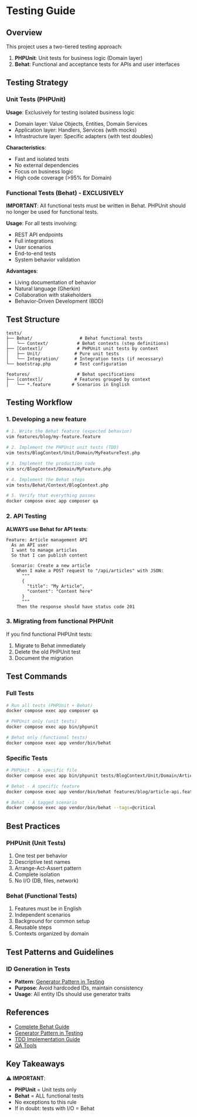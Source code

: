 # Testing Guide

## Overview

This project uses a two-tiered testing approach:

1.  **PHPUnit**: Unit tests for business logic (Domain layer)
2.  **Behat**: Functional and acceptance tests for APIs and user interfaces

## Testing Strategy

### Unit Tests (PHPUnit)

**Usage**: Exclusively for testing isolated business logic
- Domain layer: Value Objects, Entities, Domain Services
- Application layer: Handlers, Services (with mocks)
- Infrastructure layer: Specific adapters (with test doubles)

**Characteristics**:
- Fast and isolated tests
- No external dependencies
- Focus on business logic
- High code coverage (>95% for Domain)

### Functional Tests (Behat) - EXCLUSIVELY

**IMPORTANT**: All functional tests must be written in Behat. PHPUnit should no longer be used for functional tests.

**Usage**: For all tests involving:
- REST API endpoints
- Full integrations
- User scenarios
- End-to-end tests
- System behavior validation

**Advantages**:
- Living documentation of behavior
- Natural language (Gherkin)
- Collaboration with stakeholders
- Behavior-Driven Development (BDD)

## Test Structure

```
tests/
├── Behat/                  # Behat functional tests
│   └── Context/           # Behat contexts (step definitions)
├── [Context]/             # PHPUnit unit tests by context
│   ├── Unit/             # Pure unit tests
│   └── Integration/      # Integration tests (if necessary)
└── bootstrap.php         # Test configuration

features/                  # Behat specifications
├── [context]/            # Features grouped by context
│   └── *.feature        # Scenarios in English
```

## Testing Workflow

### 1. Developing a new feature

```bash
# 1. Write the Behat feature (expected behavior)
vim features/blog/my-feature.feature

# 2. Implement the PHPUnit unit tests (TDD)
vim tests/BlogContext/Unit/Domain/MyFeatureTest.php

# 3. Implement the production code
vim src/BlogContext/Domain/MyFeature.php

# 4. Implement the Behat steps
vim tests/Behat/Context/BlogContext.php

# 5. Verify that everything passes
docker compose exec app composer qa
```

### 2. API Testing

**ALWAYS use Behat for API tests**:

```gherkin
Feature: Article management API
  As an API user
  I want to manage articles
  So that I can publish content

  Scenario: Create a new article
    When I make a POST request to "/api/articles" with JSON:
      """
      {
        "title": "My Article",
        "content": "Content here"
      }
      """
    Then the response should have status code 201
```

### 3. Migrating from functional PHPUnit

If you find functional PHPUnit tests:
1.  Migrate to Behat immediately
2.  Delete the old PHPUnit test
3.  Document the migration

## Test Commands

### Full Tests
```bash
# Run all tests (PHPUnit + Behat)
docker compose exec app composer qa

# PHPUnit only (unit tests)
docker compose exec app bin/phpunit

# Behat only (functional tests)
docker compose exec app vendor/bin/behat
```

### Specific Tests
```bash
# PHPUnit - A specific file
docker compose exec app bin/phpunit tests/BlogContext/Unit/Domain/ArticleTest.php

# Behat - A specific feature
docker compose exec app vendor/bin/behat features/blog/article-api.feature

# Behat - A tagged scenario
docker compose exec app vendor/bin/behat --tags=@critical
```

## Best Practices

### PHPUnit (Unit Tests)
1.  One test per behavior
2.  Descriptive test names
3.  Arrange-Act-Assert pattern
4.  Complete isolation
5.  No I/O (DB, files, network)

### Behat (Functional Tests)
1.  Features must be in English
2.  Independent scenarios
3.  Background for common setup
4.  Reusable steps
5.  Contexts organized by domain

## Test Patterns and Guidelines

### ID Generation in Tests
- **Pattern**: [Generator Pattern in Testing](@docs/reference/generator-pattern-testing.md)
- **Purpose**: Avoid hardcoded IDs, maintain consistency
- **Usage**: All entity IDs should use generator traits

## References

- [Complete Behat Guide](behat-guide.md)
- [Generator Pattern in Testing](@docs/reference/generator-pattern-testing.md)
- [TDD Implementation Guide](@docs/agent/workflows/tdd-implementation-guide.md)
- [QA Tools](@docs/agent/instructions/qa-tools.md)

## Key Takeaways

⚠️ **IMPORTANT**:
- **PHPUnit** = Unit tests only
- **Behat** = ALL functional tests
- No exceptions to this rule
- If in doubt: tests with I/O = Behat

